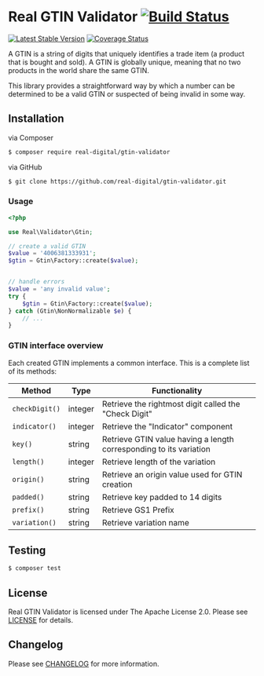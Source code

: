 # Real GTIN Validator [![Build Status](https://travis-ci.org/hitmeister/gtin-validator.svg?branch=master)](https://travis-ci.org/hitmeister/gtin-validator)

[![Latest Stable Version](http://img.shields.io/github/release/hitmeister/gtin-validator.svg)](https://packagist.org/packages/real-digital/gtin-validator)
[![Coverage Status](https://coveralls.io/repos/github/hitmeister/gtin-validator/badge.svg?branch=master)](https://coveralls.io/github/hitmeister/gtin-validator?branch=master)

A GTIN is a string of digits that uniquely identifies a trade item (a product that is bought and sold). 
A GTIN is globally unique, meaning that no two products in the world share the same GTIN.

This library provides a straightforward way by which a number can be determined to be a valid GTIN
or suspected of being invalid in some way.

## Installation

via Composer

``` bash
$ composer require real-digital/gtin-validator
```

via GitHub

``` bash
$ git clone https://github.com/real-digital/gtin-validator.git
```

### Usage

```php
<?php

use Real\Validator\Gtin;

// create a valid GTIN
$value = '4006381333931';
$gtin = Gtin\Factory::create($value);


// handle errors
$value = 'any invalid value';
try {
    $gtin = Gtin\Factory::create($value);
} catch (Gtin\NonNormalizable $e) {
    // ...
}

```

### GTIN interface overview

Each created GTIN implements a common interface. This is a complete list of its methods:

| Method         | Type    | Functionality                                                      |
|----------------|---------|--------------------------------------------------------------------|
| `checkDigit()` | integer | Retrieve the rightmost digit called the "Check Digit"              |
| `indicator()`  | integer | Retrieve the "Indicator" component                                 |
| `key()`        | string  | Retrieve GTIN value having a length corresponding to its variation |
| `length()`     | integer | Retrieve length of the variation                                   |
| `origin()`     | string  | Retrieve an origin value used for GTIN creation                    |
| `padded()`     | string  | Retrieve key padded to 14 digits                                   |
| `prefix()`     | string  | Retrieve GS1 Prefix                                                |
| `variation()`  | string  | Retrieve variation name                                            |


## Testing

``` bash
$ composer test
```

## License

Real GTIN Validator is licensed under The Apache License 2.0. Please see [LICENSE](LICENSE) for details.


## Changelog

Please see [CHANGELOG](CHANGELOG.md) for more information.
